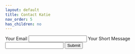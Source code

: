 ```yaml
---
layout: default
title: Contact Katie
nav_order: 5
has_children: no
---
```


<form action="https://fabform.io/f/Riqcq94" method="post">
 <label for="email">Your Email</label>
 <input name="email" type="email"> 
 <label for="email">Your Short Message</label>
 <input name="message" type="text">
 <button type="submit">Submit</button>
</form>
